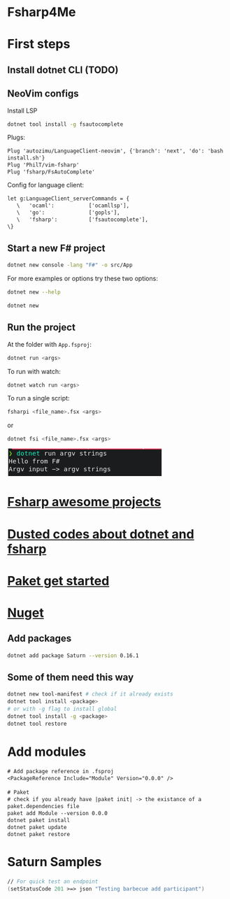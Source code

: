 # Fsharp4Me

# First steps

## Install dotnet CLI (TODO)
## NeoVim configs
Install LSP
```bash
dotnet tool install -g fsautocomplete
```
Plugs:
```vim script
Plug 'autozimu/LanguageClient-neovim', {'branch': 'next', 'do': 'bash install.sh'}
Plug 'PhilT/vim-fsharp'
Plug 'fsharp/FsAutoComplete'
```
Config for language client:
```vim script
let g:LanguageClient_serverCommands = {
   \   'ocaml':           ['ocamllsp'],
   \   'go':              ['gopls'],
   \   'fsharp':          ['fsautocomplete'], 
\}
```
## Start a new F# project
```bash
dotnet new console -lang "F#" -o src/App
```
For more examples or options try these two options:
```bash
dotnet new --help
```
```bash
dotnet new
```
## Run the project
At the folder with `App.fsproj`:
```bash
dotnet run <args>
```

To run with watch:
```bash
dotnet watch run <args>
```

To run a single script:
```bash
fsharpi <file_name>.fsx <args>
```
or
```bash
dotnet fsi <file_name>.fsx <args>
```
<img src="https://github.com/OnofreTZK/Fsharp4Me/blob/main/introduction/HelloWorldFsharp/src/App/images/Captura%20de%20tela%20de%202022-04-30%2022-02-22.png">

# [Fsharp awesome projects](https://github.com/fsprojects/awesome-fsharp)
# [Dusted codes about dotnet and fsharp](https://dusted.codes/)
# [Paket get started](https://fsprojects.github.io/Paket/get-started.html#NET-Core-preferred)
# [Nuget](https://www.nuget.org/)

## Add packages
```bash
dotnet add package Saturn --version 0.16.1
```

## Some of them need this way
```bash
dotnet new tool-manifest # check if it already exists
dotnet tool install <package>
# or with -g flag to install global
dotnet tool install -g <package>
dotnet tool restore
```

# Add modules
```
# Add package reference in .fsproj
<PackageReference Include="Module" Version="0.0.0" />

# Paket
# check if you already have |paket init| -> the existance of a paket.dependencies file
paket add Module --version 0.0.0
dotnet paket install
dotnet paket update
dotnet paket restore
```

# Saturn Samples
```fsharp
// For quick test an endpoint
(setStatusCode 201 >=> json "Testing barbecue add participant")
```


